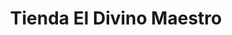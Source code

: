 ---
title: "Tienda El Divino Maestro"
url: /san-jose-pinula/tienda-el-divino-maestro/
shop: quiosco
---